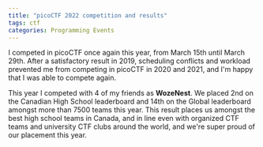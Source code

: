 ```yaml
---
title: "picoCTF 2022 competition and results"
tags: ctf
categories: Programming Events
---
```


I competed in picoCTF once again this year, from March 15th until March 29th. After a satisfactory result in 2019, scheduling conflicts and workload prevented me from competing in picoCTF in 2020 and 2021, and I'm happy that I was able to compete again.

This year I competed with 4 of my friends as **WozeNest**. We placed 2nd on the Canadian High School leaderboard and 14th on the Global leaderboard amongst more than 7500 teams this year. This result places us amongst the best high school teams in Canada, and in line even with organized CTF teams and university CTF clubs around the world, and we're super proud of our placement this year.